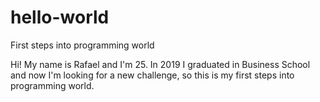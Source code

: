 # hello-world
First steps into programming world

Hi! My name is Rafael and I'm 25.
In 2019 I graduated in Business School and now I'm looking for a new challenge, so this is my first steps into programming world.
